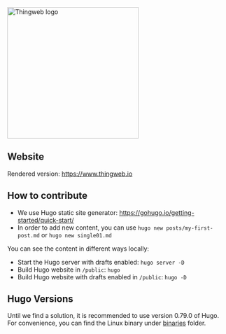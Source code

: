 <img title="ThingWeb" alt="Thingweb logo" src="https://raw.githubusercontent.com/eclipse-thingweb/website/master/misc/thingweb_logo.svg" width=300px>

## Website

Rendered version: <https://www.thingweb.io>

## How to contribute

- We use Hugo static site generator: https://gohugo.io/getting-started/quick-start/
- In order to add new content, you can use `hugo new posts/my-first-post.md` or `hugo new single01.md`

You can see the content in different ways locally:
- Start the Hugo server with drafts enabled: `hugo server -D`
- Build Hugo website  in `/public`: `hugo`
- Build Hugo website with drafts enabled in `/public`: `hugo -D`

## Hugo Versions

Until we find a solution, it is recommended to use version 0.79.0 of Hugo.
For convenience, you can find the Linux binary under [binaries](./binaries/) folder.

